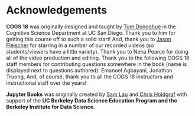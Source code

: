 # Acknowledgements

**COGS 18** was originally designed and taught by [Tom Donoghue](https://tomdonoghue.github.io/) in the Cognitive Science Department at UC San Diego. Thank you to him for getting this course off to such a solid start! And, thank you to [Jason Fleischer](https://jgfleischer.com/) for starring in a number of our recorded videos (so students/viewers have a little variety). Thank you to Neha Pearce for doing all of the video production and editing. Thank you to the following COGS 18 staff members for contributing questions somewhere in the book (name is displayed next to questions authored): Emanoel Agbayani, Jonathan Truong,  And, of course, thank you to all the COGS 18 instructors and instructional staff over the years!


**Jupyter Books** was originally created by [Sam Lau](http://www.samlau.me/) and [Chris Holdgraf](https://predictablynoisy.com)
with support of the **UC Berkeley Data Science Education Program and the Berkeley
Institute for Data Science**.
